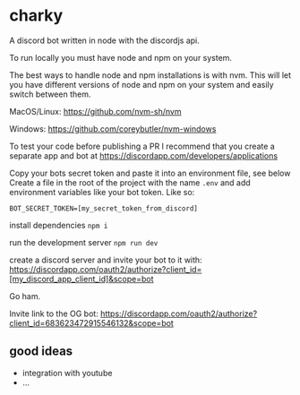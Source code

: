 # charky

A discord bot written in node with the discordjs api.

To run locally you must have node and npm on your system.

The best ways to handle node and npm installations is with nvm.
This will let you have different versions of node and npm on your system and easily switch between them.

MacOS/Linux: https://github.com/nvm-sh/nvm

Windows: https://github.com/coreybutler/nvm-windows

To test your code before publishing a PR I recommend that you
create a separate app and bot at https://discordapp.com/developers/applications

Copy your bots secret token and paste it into an environment file, see below
Create a file in the root of the project with the name `.env` and add environment variables like your bot token.
Like so:

```
BOT_SECRET_TOKEN=[my_secret_token_from_discord]
```

install dependencies `npm i`

run the development server `npm run dev`

create a discord server and invite your bot to it with: https://discordapp.com/oauth2/authorize?client_id=[my_discord_app_client_id]&scope=bot

Go ham.

Invite link to the OG bot: https://discordapp.com/oauth2/authorize?client_id=683623472915546132&scope=bot

## good ideas

- integration with youtube
- ...
